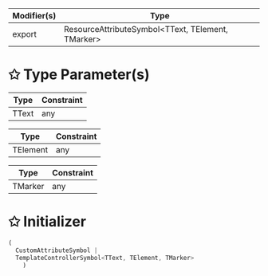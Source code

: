 | Modifier(s)                            | Type                     |
|----------------------------------------|--------------------------|
| export | ResourceAttributeSymbol&lt;TText, TElement, TMarker&gt; |

# &#10025; Type Parameter(s)

| Type  | Constraint |
| ----- | ---------- |
| TText | any        |

| Type     | Constraint |
| -------- | ---------- |
| TElement | any        |

| Type    | Constraint |
| ------- | ---------- |
| TMarker | any        |

# &#10025; Initializer

```ts
(
  CustomAttributeSymbol |
  TemplateControllerSymbol<TText, TElement, TMarker>
    )
```